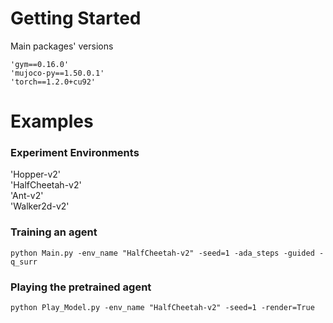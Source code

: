 # Getting Started

Main packages' versions
```
'gym==0.16.0' 
'mujoco-py==1.50.0.1' 
'torch==1.2.0+cu92' 
```

# Examples

### Experiment Environments
'Hopper-v2' \
'HalfCheetah-v2' \
'Ant-v2' \
'Walker2d-v2' 

### Training an agent
```
python Main.py -env_name "HalfCheetah-v2" -seed=1 -ada_steps -guided -q_surr
```

### Playing the pretrained agent
```
python Play_Model.py -env_name "HalfCheetah-v2" -seed=1 -render=True
```

